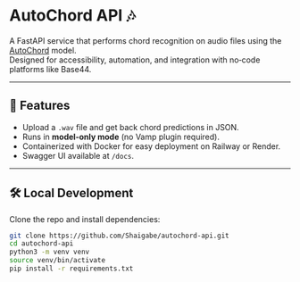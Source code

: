 # AutoChord API 🎶

A FastAPI service that performs chord recognition on audio files using 
the [AutoChord](https://pypi.org/project/autochord/) model.  
Designed for accessibility, automation, and integration with no‑code 
platforms like Base44.

---

## 🚀 Features
- Upload a `.wav` file and get back chord predictions in JSON.
- Runs in **model‑only mode** (no Vamp plugin required).
- Containerized with Docker for easy deployment on Railway or Render.
- Swagger UI available at `/docs`.

---

## 🛠️ Local Development

Clone the repo and install dependencies:

```bash
git clone https://github.com/Shaigabe/autochord-api.git
cd autochord-api
python3 -m venv venv
source venv/bin/activate
pip install -r requirements.txt

